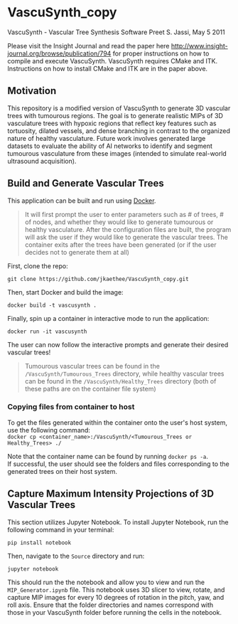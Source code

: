 # VascuSynth_copy
VascuSynth - Vascular Tree Synthesis Software
Preet S. Jassi, May 5 2011

Please visit the Insight Journal and read the paper here http://www.insight-journal.org/browse/publication/794 for proper instructions on how to compile and execute VascuSynth.  VascuSynth requires CMake and ITK.  Instructions on how to install CMake and ITK are in the paper above.

## Motivation
This repository is a modified version of VascuSynth to generate 3D vascular trees with tumourous regions. The goal is to generate realistic MIPs of 3D vasculature trees with hypoxic regions that reflect key features such as tortuosity, dilated vessels, and dense branching in contrast to the organized nature of healthy vasculature. Future work involves generated large datasets to evaluate the ability of AI networks to identify and segment tumourous vasculature from these images (intended to simulate real-world ultrasound acquisition).

## Build and Generate Vascular Trees
This application can be built and run using [Docker](https://docs.docker.com/get-docker/).
> It will first prompt the user to enter parameters such as # of trees, # of nodes, and whether they would like to generate tumourous or healthy vasculature. After the configuration files are built, the program will ask the user if they would like to generate the vascular trees. The container exits after the trees have been generated (or if the user decides not to generate them at all)

First, clone the repo:  

`git clone https://github.com/jkaethee/VascuSynth_copy.git`  

Then, start Docker and build the image:  

`docker build -t vascusynth .`  

Finally, spin up a container in interactive mode to run the application:  

`docker run -it vascusynth`

The user can now follow the interactive prompts and generate their desired vascular trees!
> Tumourous vascular trees can be found in the `/VascuSynth/Tumourous_Trees` directory, while healthy vascular trees can be found in the `/VascuSynth/Healthy_Trees` directory (both of these paths are on the container file system)

### Copying files from container to host
To get the files generated within the container onto the user's host system, use the following command:  
`docker cp <container_name>:/VascuSynth/<Tumourous_Trees or Healthy_Trees> ./`

Note that the container name can be found by running `docker ps -a`.  
If successful, the user should see the folders and files corresponding to the generated trees on their host system.

## Capture Maximum Intensity Projections of 3D Vascular Trees
This section utilizes Jupyter Notebook. To install Jupyter Notebook, run the following command in your terminal:  

`pip install notebook`

Then, navigate to the `Source` directory and run:  

`jupyter notebook`

This should run the the notebook and allow you to view and run the `MIP_Generator.ipynb` file. This notebook uses 3D slicer to view, rotate, and capture MIP images for every 10 degrees of rotation in the pitch, yaw, and roll axis. Ensure that the folder directories and names correspond with those in your VascuSynth folder before running the cells in the notebook.

